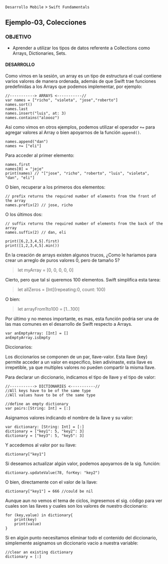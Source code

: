 
`Desarrollo Mobile` > `Swift Fundamentals`


## Ejemplo-03, Colecciones

### OBJETIVO

- Aprender a utilizar los tipos de datos referente a Collections como Arrays, Dictionaries, Sets.


#### DESARROLLO

Como vimos en la sesión, un array es un tipo de estructura el cual contiene varios valores de manera ordenada, además de que Swift trae funciones predefinidas a los Arrays que podemos implementar, por ejemplo:

```
//-----------> ARRAYS <-----------//
var names = ["richo", "violeta", "jose","roberto"]
names.sort()
names.last
names.insert("luis", at: 3)
names.contains("aloooz")
```

Así como vimos en otros ejemplos, podemos utilizar el operador `+=` para agregar valores al Array o bien apoyarnos de la función `append()`.

```
names.append("dan")
names += ["eli"]
```

Para acceder al primer elemento:

```
names.first
names[0] = "jeje"
print(names) // "["jose", "richo", "roberto", "luis", "violeta", "dan", "eli"]
```

O bien, recuperar a los primeros dos elementos:

```
// prefix returns the required number of elements from the front of the array
names.prefix(2) // jose, richo
```

O los últimos dos:
```
// suffix returns the required number of elements from the back of the array
names.suffix(2) // dan, eli

print([6,2,3,4,5].first)
print([1,2,3,4,5].min())
```

En la creación de arrays existen algunos trucos, ¿Como le hariamos para crear un arreglo de puros valores 0, pero de tamaño 5?

> let myArray = [0, 0, 0, 0, 0]

Cierto, pero que tal si queremos 100 elementos.
Swift simplifica esta tarea:

> let allZeros = [Int](repeating:0, count: 100)

O bien:

> let arrayFrom1to100 = [1...100]


Por último y no menos importante, es mas, esta función podria ser una de las mas comunes en el desarrollo de Swift respecto a Arrays.

```
var anEmptyArray: [Int] = []
anEmptyArray.isEmpty
```


Diccionarios:

Los diccionarios se componen de un par, llave-valor. Esta llave (key) permite acceder a un valor en especifico, bien adivinaste, esta llave es irrepetible, ya que multiples valores no pueden compartir la misma llave.

Para declarar un diccionario, indicamos el tipo de llave y el tipo de valor:

```
//-----------> DICTIONARIES <-----------//
//All keys have to be of the same type
//All values have to be of the same type

//define an empty dictionary
var pairs:[String: Int] = [:]
```

Asignamos valores indicando el nombre de la llave y su valor:

```
var dictionary: [String: Int] = [:]
dictionary = ["key1": 5, "key2": 3]
dictionary = ["key3": 5, "key5": 3]
```

Y accedemos al valor por su llave:
```
dictionary["key1"]
```

Si deseamos actualizar algún valor, podemos apoyarnos de la sig. función:
```
dictionary.updateValue(78, forKey: "key2")
```

O bien, directamente con el valor de la llave:

```
dictionary["key1"] = 666 //could be nil
```

Aunque aun no vemos el tema de ciclos, ingresemos el sig. código para ver cuales son las llaves y cuales son los valores de nuestro diccionario:

```
for (key,value) in dictionary{
    print(key)
    print(value)
}
```

Si en algún punto necesitamos eliminar todo el contenido del diccionario, simplemente asignamos un diccionario vacio a nuestra variable:

```
//clear an existing dictionary
dictionary = [:]
```









